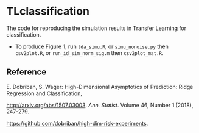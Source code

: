 # TLclassification
The code for reproducing the simulation results in Transfer Learning for classification.

- To produce Figure 1, run `lda_simu.R`, or `simu_nonoise.py` then `csv2plot.R`, or `run_id_sim_norm_sig.m` then `csv2plot_mat.R`.

## Reference
E. Dobriban, S. Wager: High-Dimensional Asymptotics of Prediction: Ridge Regression and Classification, 

http://arxiv.org/abs/1507.03003. *Ann. Statist*. Volume 46, Number 1 (2018), 247-279.

https://github.com/dobriban/high-dim-risk-experiments.
